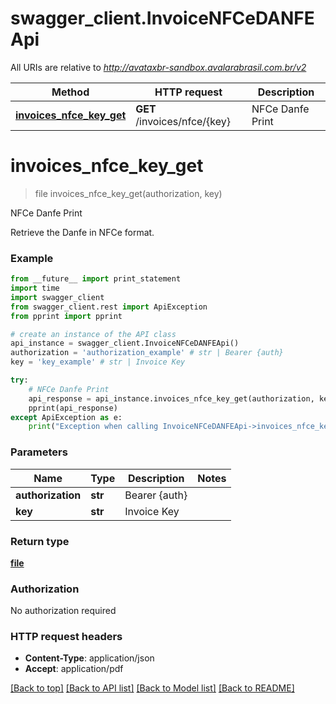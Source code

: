 # swagger_client.InvoiceNFCeDANFEApi

All URIs are relative to *http://avataxbr-sandbox.avalarabrasil.com.br/v2*

Method | HTTP request | Description
------------- | ------------- | -------------
[**invoices_nfce_key_get**](InvoiceNFCeDANFEApi.md#invoices_nfce_key_get) | **GET** /invoices/nfce/{key} | NFCe Danfe Print


# **invoices_nfce_key_get**
> file invoices_nfce_key_get(authorization, key)

NFCe Danfe Print

Retrieve the Danfe in NFCe format. 

### Example 
```python
from __future__ import print_statement
import time
import swagger_client
from swagger_client.rest import ApiException
from pprint import pprint

# create an instance of the API class
api_instance = swagger_client.InvoiceNFCeDANFEApi()
authorization = 'authorization_example' # str | Bearer {auth}
key = 'key_example' # str | Invoice Key

try: 
    # NFCe Danfe Print
    api_response = api_instance.invoices_nfce_key_get(authorization, key)
    pprint(api_response)
except ApiException as e:
    print("Exception when calling InvoiceNFCeDANFEApi->invoices_nfce_key_get: %s\n" % e)
```

### Parameters

Name | Type | Description  | Notes
------------- | ------------- | ------------- | -------------
 **authorization** | **str**| Bearer {auth} | 
 **key** | **str**| Invoice Key | 

### Return type

[**file**](file.md)

### Authorization

No authorization required

### HTTP request headers

 - **Content-Type**: application/json
 - **Accept**: application/pdf

[[Back to top]](#) [[Back to API list]](../README.md#documentation-for-api-endpoints) [[Back to Model list]](../README.md#documentation-for-models) [[Back to README]](../README.md)

